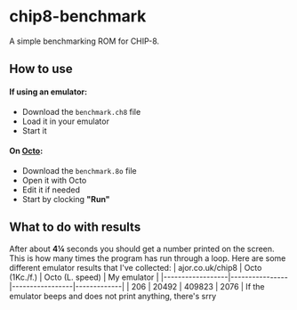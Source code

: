 # chip8-benchmark
A simple benchmarking ROM for CHIP-8.

## How to use
#### If using an emulator:
- Download the `benchmark.ch8` file
- Load it in your emulator
- Start it
#### On [Octo](http://johnearnest.github.io/Octo/):
- Download the `benchmark.8o` file
- Open it with Octo
- Edit it if needed
- Start by clocking **"Run"**

## What to do with results
After about **4¼** seconds you should get a number printed on the screen. This is how many times the program has run through a loop. Here are some different emulator results that I've collected:
| ajor.co.uk/chip8 | Octo (1Kc./f.) | Octo (L. speed) | My emulator |
|------------------|----------------|-----------------|-------------|
| 206              | 20492          | 409823          | 2076        |
If the emulator beeps and does not print anything, there's srry
